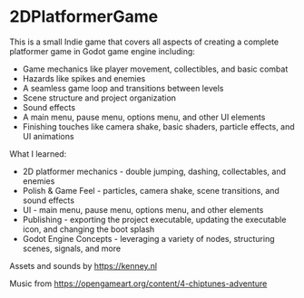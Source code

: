 # 2DPlatformerGame

This is a small Indie game that covers all aspects of creating a complete platformer game in Godot game engine including:

- Game mechanics like player movement, collectibles, and basic combat
- Hazards like spikes and enemies
- A seamless game loop and transitions between levels
- Scene structure and project organization
- Sound effects
- A main menu, pause menu, options menu, and other UI elements
- Finishing touches like camera shake, basic shaders, particle effects, and UI animations

What I learned:

- 2D platformer mechanics - double jumping, dashing, collectables, and enemies
- Polish & Game Feel - particles, camera shake, scene transitions, and sound effects
- UI - main menu, pause menu, options menu, and other elements
- Publishing - exporting the project executable, updating the executable icon, and changing the boot splash
- Godot Engine Concepts - leveraging a variety of nodes, structuring scenes, signals, and more


Assets and sounds by https://kenney.nl

Music from https://opengameart.org/content/4-chiptunes-adventure
